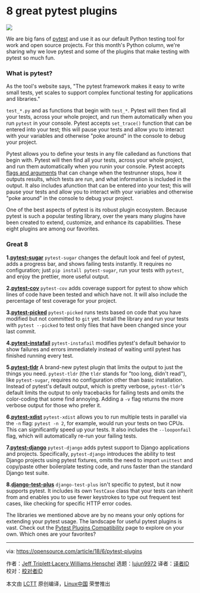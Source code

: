 8 great pytest plugins
======

![](https://opensource.com/sites/default/files/styles/image-full-size/public/lead-images/programming_keyboard_coding.png?itok=E0Vvam7A)

We are big fans of [pytest][1] and use it as our default Python testing tool for work and open source projects. For this month's Python column, we're sharing why we love pytest and some of the plugins that make testing with pytest so much fun.

### What is pytest?

As the tool's website says, "The pytest framework makes it easy to write small tests, yet scales to support complex functional testing for applications and libraries."

`test_*.py` and as functions that begin with `test_*`. Pytest will then find all your tests, across your whole project, and run them automatically when you run `pytest` in your console. Pytest accepts `set_trace()` function that can be entered into your test; this will pause your tests and allow you to interact with your variables and otherwise "poke around" in the console to debug your project.

Pytest allows you to define your tests in any file calledand as functions that begin with. Pytest will then find all your tests, across your whole project, and run them automatically when you runin your console. Pytest accepts [flags and arguments][2] that can change when the testrunner stops, how it outputs results, which tests are run, and what information is included in the output. It also includes afunction that can be entered into your test; this will pause your tests and allow you to interact with your variables and otherwise "poke around" in the console to debug your project.

One of the best aspects of pytest is its robust plugin ecosystem. Because pytest is such a popular testing library, over the years many plugins have been created to extend, customize, and enhance its capabilities. These eight plugins are among our favorites.

### Great 8

**1.[pytest-sugar][3]**
`pytest-sugar` changes the default look and feel of pytest, adds a progress bar, and shows failing tests instantly. It requires no configuration; just `pip install pytest-sugar`, run your tests with `pytest`, and enjoy the prettier, more useful output.

**2.[pytest-cov][4]**
`pytest-cov` adds coverage support for pytest to show which lines of code have been tested and which have not. It will also include the percentage of test coverage for your project.

**3.[pytest-picked][5]**
`pytest-picked` runs tests based on code that you have modified but not committed to `git` yet. Install the library and run your tests with `pytest --picked` to test only files that have been changed since your last commit.

**4.[pytest-instafail][6]**
`pytest-instafail` modifies pytest's default behavior to show failures and errors immediately instead of waiting until pytest has finished running every test.

**5.[pytest-tldr][7]**
A brand-new pytest plugin that limits the output to just the things you need. `pytest-tldr` (the `tldr` stands for "too long, didn't read"), like `pytest-sugar`, requires no configuration other than basic installation. Instead of pytest's default output, which is pretty verbose, `pytest-tldr`'s default limits the output to only tracebacks for failing tests and omits the color-coding that some find annoying. Adding a `-v` flag returns the more verbose output for those who prefer it.

**6.[pytest-xdist][8]**
`pytest-xdist` allows you to run multiple tests in parallel via the `-n` flag: `pytest -n 2`, for example, would run your tests on two CPUs. This can significantly speed up your tests. It also includes the `--looponfail` flag, which will automatically re-run your failing tests.

**7.[pytest-django][9]**
`pytest-django` adds pytest support to Django applications and projects. Specifically, `pytest-django` introduces the ability to test Django projects using pytest fixtures, omits the need to import `unittest` and copy/paste other boilerplate testing code, and runs faster than the standard Django test suite.

**8.[django-test-plus][10]**
`django-test-plus` isn't specific to pytest, but it now supports pytest. It includes its own `TestCase` class that your tests can inherit from and enables you to use fewer keystrokes to type out frequent test cases, like checking for specific HTTP error codes.

The libraries we mentioned above are by no means your only options for extending your pytest usage. The landscape for useful pytest plugins is vast. Check out the [Pytest Plugins Compatibility][11] page to explore on your own. Which ones are your favorites?

--------------------------------------------------------------------------------

via: https://opensource.com/article/18/6/pytest-plugins

作者：[Jeff Triplett;Lacery Williams Henschel][a]
选题：[lujun9972](https://github.com/lujun9972)
译者：[译者ID](https://github.com/译者ID)
校对：[校对者ID](https://github.com/校对者ID)

本文由 [LCTT](https://github.com/LCTT/TranslateProject) 原创编译，[Linux中国](https://linux.cn/) 荣誉推出

[a]:https://opensource.com/sites/default/files/styles/byline_thumbnail/public/pictures/dcus-2017-bw.jpg?itok=s8PhD7Ok
[1]:https://docs.pytest.org/en/latest/
[2]:https://docs.pytest.org/en/latest/usage.html
[3]:https://github.com/Frozenball/pytest-sugar
[4]:https://github.com/pytest-dev/pytest-cov
[5]:https://github.com/anapaulagomes/pytest-picked
[6]:https://github.com/pytest-dev/pytest-instafail
[7]:https://github.com/freakboy3742/pytest-tldr
[8]:https://github.com/pytest-dev/pytest-xdist
[9]:https://pytest-django.readthedocs.io/en/latest/
[10]:https://django-test-plus.readthedocs.io/en/latest/
[11]:https://plugincompat.herokuapp.com/
